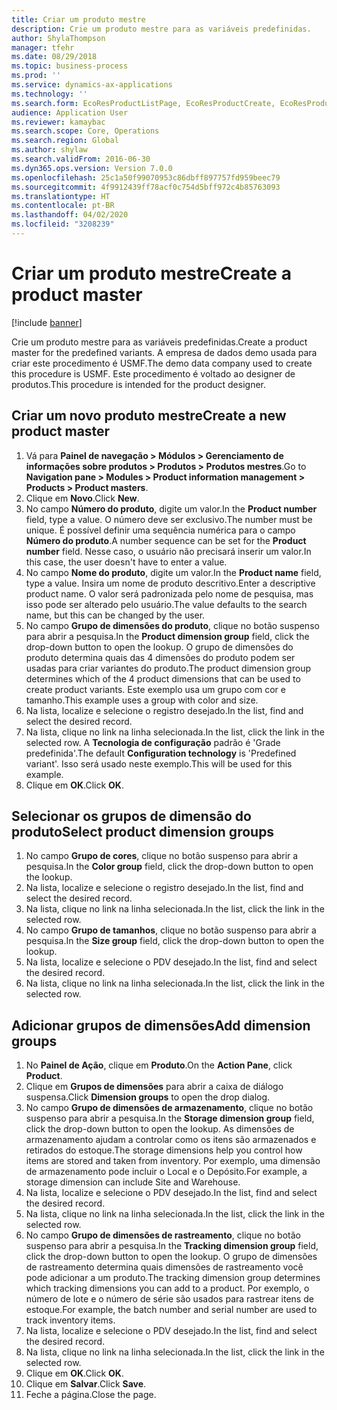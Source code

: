 ```yaml
---
title: Criar um produto mestre
description: Crie um produto mestre para as variáveis predefinidas.
author: ShylaThompson
manager: tfehr
ms.date: 08/29/2018
ms.topic: business-process
ms.prod: ''
ms.service: dynamics-ax-applications
ms.technology: ''
ms.search.form: EcoResProductListPage, EcoResProductCreate, EcoResProductDetails, EcoResProductInventoryDimensionGroups
audience: Application User
ms.reviewer: kamaybac
ms.search.scope: Core, Operations
ms.search.region: Global
ms.author: shylaw
ms.search.validFrom: 2016-06-30
ms.dyn365.ops.version: Version 7.0.0
ms.openlocfilehash: 25c1a50f99070953c86dbff897757fd959beec79
ms.sourcegitcommit: 4f9912439ff78acf0c754d5bff972c4b85763093
ms.translationtype: HT
ms.contentlocale: pt-BR
ms.lasthandoff: 04/02/2020
ms.locfileid: "3208239"
---
```

# <a name="create-a-product-master"></a><span data-ttu-id="f2492-103">Criar um produto mestre</span><span class="sxs-lookup"><span data-stu-id="f2492-103">Create a product master</span></span>

[!include [banner](../../includes/banner.md)]

<span data-ttu-id="f2492-104">Crie um produto mestre para as variáveis predefinidas.</span><span class="sxs-lookup"><span data-stu-id="f2492-104">Create a product master for the predefined variants.</span></span> <span data-ttu-id="f2492-105">A empresa de dados demo usada para criar este procedimento é USMF.</span><span class="sxs-lookup"><span data-stu-id="f2492-105">The demo data company used to create this procedure is USMF.</span></span> <span data-ttu-id="f2492-106">Este procedimento é voltado ao designer de produtos.</span><span class="sxs-lookup"><span data-stu-id="f2492-106">This procedure is intended for the product designer.</span></span>


## <a name="create-a-new-product-master"></a><span data-ttu-id="f2492-107">Criar um novo produto mestre</span><span class="sxs-lookup"><span data-stu-id="f2492-107">Create a new product master</span></span>
1. <span data-ttu-id="f2492-108">Vá para **Painel de navegação > Módulos > Gerenciamento de informações sobre produtos > Produtos > Produtos mestres**.</span><span class="sxs-lookup"><span data-stu-id="f2492-108">Go to **Navigation pane > Modules > Product information management > Products > Product masters**.</span></span>
2. <span data-ttu-id="f2492-109">Clique em **Novo**.</span><span class="sxs-lookup"><span data-stu-id="f2492-109">Click **New**.</span></span>
3. <span data-ttu-id="f2492-110">No campo **Número do produto**, digite um valor.</span><span class="sxs-lookup"><span data-stu-id="f2492-110">In the **Product number** field, type a value.</span></span> <span data-ttu-id="f2492-111">O número deve ser exclusivo.</span><span class="sxs-lookup"><span data-stu-id="f2492-111">The number must be unique.</span></span> <span data-ttu-id="f2492-112">É possível definir uma sequência numérica para o campo **Número do produto**.</span><span class="sxs-lookup"><span data-stu-id="f2492-112">A number sequence can be set for the **Product number** field.</span></span> <span data-ttu-id="f2492-113">Nesse caso, o usuário não precisará inserir um valor.</span><span class="sxs-lookup"><span data-stu-id="f2492-113">In this case, the user doesn't have to enter a value.</span></span>
4. <span data-ttu-id="f2492-114">No campo **Nome do produto**, digite um valor.</span><span class="sxs-lookup"><span data-stu-id="f2492-114">In the **Product name** field, type a value.</span></span> <span data-ttu-id="f2492-115">Insira um nome de produto descritivo.</span><span class="sxs-lookup"><span data-stu-id="f2492-115">Enter a descriptive product name.</span></span> <span data-ttu-id="f2492-116">O valor será padronizada pelo nome de pesquisa, mas isso pode ser alterado pelo usuário.</span><span class="sxs-lookup"><span data-stu-id="f2492-116">The value defaults to the search name, but this can be changed by the user.</span></span>
5. <span data-ttu-id="f2492-117">No campo **Grupo de dimensões do produto**, clique no botão suspenso para abrir a pesquisa.</span><span class="sxs-lookup"><span data-stu-id="f2492-117">In the **Product dimension group** field, click the drop-down button to open the lookup.</span></span> <span data-ttu-id="f2492-118">O grupo de dimensões do produto determina quais das 4 dimensões do produto podem ser usadas para criar variantes do produto.</span><span class="sxs-lookup"><span data-stu-id="f2492-118">The product dimension group determines which of the 4 product dimensions that can be used to create product variants.</span></span> <span data-ttu-id="f2492-119">Este exemplo usa um grupo com cor e tamanho.</span><span class="sxs-lookup"><span data-stu-id="f2492-119">This example uses a group with color and size.</span></span>
6. <span data-ttu-id="f2492-120">Na lista, localize e selecione o registro desejado.</span><span class="sxs-lookup"><span data-stu-id="f2492-120">In the list, find and select the desired record.</span></span>
7. <span data-ttu-id="f2492-121">Na lista, clique no link na linha selecionada.</span><span class="sxs-lookup"><span data-stu-id="f2492-121">In the list, click the link in the selected row.</span></span> <span data-ttu-id="f2492-122">A **Tecnologia de configuração** padrão é 'Grade predefinida'.</span><span class="sxs-lookup"><span data-stu-id="f2492-122">The default **Configuration technology** is 'Predefined variant'.</span></span> <span data-ttu-id="f2492-123">Isso será usado neste exemplo.</span><span class="sxs-lookup"><span data-stu-id="f2492-123">This will be used for this example.</span></span>
8. <span data-ttu-id="f2492-124">Clique em **OK**.</span><span class="sxs-lookup"><span data-stu-id="f2492-124">Click **OK**.</span></span>

## <a name="select-product-dimension-groups"></a><span data-ttu-id="f2492-125">Selecionar os grupos de dimensão do produto</span><span class="sxs-lookup"><span data-stu-id="f2492-125">Select product dimension groups</span></span>
1. <span data-ttu-id="f2492-126">No campo **Grupo de cores**, clique no botão suspenso para abrir a pesquisa.</span><span class="sxs-lookup"><span data-stu-id="f2492-126">In the **Color group** field, click the drop-down button to open the lookup.</span></span>
2. <span data-ttu-id="f2492-127">Na lista, localize e selecione o registro desejado.</span><span class="sxs-lookup"><span data-stu-id="f2492-127">In the list, find and select the desired record.</span></span>
3. <span data-ttu-id="f2492-128">Na lista, clique no link na linha selecionada.</span><span class="sxs-lookup"><span data-stu-id="f2492-128">In the list, click the link in the selected row.</span></span>
4. <span data-ttu-id="f2492-129">No campo **Grupo de tamanhos**, clique no botão suspenso para abrir a pesquisa.</span><span class="sxs-lookup"><span data-stu-id="f2492-129">In the **Size group** field, click the drop-down button to open the lookup.</span></span>
5. <span data-ttu-id="f2492-130">Na lista, localize e selecione o PDV desejado.</span><span class="sxs-lookup"><span data-stu-id="f2492-130">In the list, find and select the desired record.</span></span>
6. <span data-ttu-id="f2492-131">Na lista, clique no link na linha selecionada.</span><span class="sxs-lookup"><span data-stu-id="f2492-131">In the list, click the link in the selected row.</span></span>

## <a name="add-dimension-groups"></a><span data-ttu-id="f2492-132">Adicionar grupos de dimensões</span><span class="sxs-lookup"><span data-stu-id="f2492-132">Add dimension groups</span></span>
1. <span data-ttu-id="f2492-133">No **Painel de Ação**, clique em **Produto**.</span><span class="sxs-lookup"><span data-stu-id="f2492-133">On the **Action Pane**, click **Product**.</span></span>
2. <span data-ttu-id="f2492-134">Clique em **Grupos de dimensões** para abrir a caixa de diálogo suspensa.</span><span class="sxs-lookup"><span data-stu-id="f2492-134">Click **Dimension groups** to open the drop dialog.</span></span>
3. <span data-ttu-id="f2492-135">No campo **Grupo de dimensões de armazenamento**, clique no botão suspenso para abrir a pesquisa.</span><span class="sxs-lookup"><span data-stu-id="f2492-135">In the **Storage dimension group** field, click the drop-down button to open the lookup.</span></span> <span data-ttu-id="f2492-136">As dimensões de armazenamento ajudam a controlar como os itens são armazenados e retirados do estoque.</span><span class="sxs-lookup"><span data-stu-id="f2492-136">The storage dimensions help you control how items are stored and taken from inventory.</span></span> <span data-ttu-id="f2492-137">Por exemplo, uma dimensão de armazenamento pode incluir o Local e o Depósito.</span><span class="sxs-lookup"><span data-stu-id="f2492-137">For example, a storage dimension can include Site and Warehouse.</span></span>
4. <span data-ttu-id="f2492-138">Na lista, localize e selecione o PDV desejado.</span><span class="sxs-lookup"><span data-stu-id="f2492-138">In the list, find and select the desired record.</span></span>
5. <span data-ttu-id="f2492-139">Na lista, clique no link na linha selecionada.</span><span class="sxs-lookup"><span data-stu-id="f2492-139">In the list, click the link in the selected row.</span></span>
6. <span data-ttu-id="f2492-140">No campo **Grupo de dimensões de rastreamento**, clique no botão suspenso para abrir a pesquisa.</span><span class="sxs-lookup"><span data-stu-id="f2492-140">In the **Tracking dimension group** field, click the drop-down button to open the lookup.</span></span> <span data-ttu-id="f2492-141">O grupo de dimensões de rastreamento determina quais dimensões de rastreamento você pode adicionar a um produto.</span><span class="sxs-lookup"><span data-stu-id="f2492-141">The tracking dimension group determines which tracking dimensions you can add to a product.</span></span> <span data-ttu-id="f2492-142">Por exemplo, o número de lote e o número de série são usados para rastrear itens de estoque.</span><span class="sxs-lookup"><span data-stu-id="f2492-142">For example, the batch number and serial number are used to track inventory items.</span></span>
7. <span data-ttu-id="f2492-143">Na lista, localize e selecione o PDV desejado.</span><span class="sxs-lookup"><span data-stu-id="f2492-143">In the list, find and select the desired record.</span></span>
8. <span data-ttu-id="f2492-144">Na lista, clique no link na linha selecionada.</span><span class="sxs-lookup"><span data-stu-id="f2492-144">In the list, click the link in the selected row.</span></span>
9. <span data-ttu-id="f2492-145">Clique em **OK**.</span><span class="sxs-lookup"><span data-stu-id="f2492-145">Click **OK**.</span></span>
10. <span data-ttu-id="f2492-146">Clique em **Salvar**.</span><span class="sxs-lookup"><span data-stu-id="f2492-146">Click **Save**.</span></span>
11. <span data-ttu-id="f2492-147">Feche a página.</span><span class="sxs-lookup"><span data-stu-id="f2492-147">Close the page.</span></span>

